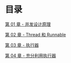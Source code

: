 # 目录

[第 01 章 - 并发设计原理](/notes/chapter01.md)

[第 02 章 - Thread 和 Runnable](/notes/chapter02.md)

[第 03 章 - 执行器](/notes/chapter03.md)

[第 04 章 - 充分利用执行器](/notes/chapter04.md)